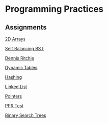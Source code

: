 Programming Practices
=====================

Assignments
-----------

[2D Arrays](https://github.com/kaushalsahu/C/tree/master/2D%20Arrays)

[Self Balancing BST](https://github.com/kaushalsahu/C/tree/master/BBST)

[Dennis Ritchie](https://github.com/kaushalsahu/C/tree/master/Dennis%20Ritchie)

[Dynamic Tables](https://github.com/kaushalsahu/C/tree/master/dynamic)

[Hashing](https://github.com/kaushalsahu/C/tree/master/hashing)

[Linked List](https://github.com/kaushalsahu/C/tree/master/Linked%20List)

[Pointers](https://github.com/kaushalsahu/C/tree/master/Pointers)

[PPR Test](https://github.com/kaushalsahu/C/tree/master/ppr_test)

[Binary Search Trees](https://github.com/kaushalsahu/C/tree/master/Trees)
